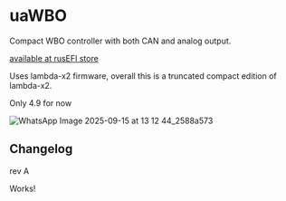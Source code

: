 # uaWBO

Compact WBO controller with both CAN and analog output.

[available at rusEFI store](https://www.shop.rusefi.com/shop/p/uawbo)

Uses lambda-x2 firmware, overall this is a truncated compact edition of lambda-x2.

Only 4.9 for now

![WhatsApp Image 2025-09-15 at 13 12 44_2588a573](https://github.com/user-attachments/assets/07c6a5aa-b7da-4f80-954d-3510ee494281)

## Changelog

rev A

Works!

